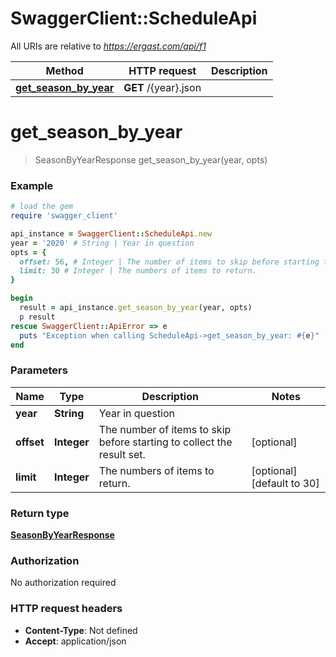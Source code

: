 # SwaggerClient::ScheduleApi

All URIs are relative to *https://ergast.com/api/f1*

Method | HTTP request | Description
------------- | ------------- | -------------
[**get_season_by_year**](ScheduleApi.md#get_season_by_year) | **GET** /{year}.json | 

# **get_season_by_year**
> SeasonByYearResponse get_season_by_year(year, opts)



### Example
```ruby
# load the gem
require 'swagger_client'

api_instance = SwaggerClient::ScheduleApi.new
year = '2020' # String | Year in question
opts = { 
  offset: 56, # Integer | The number of items to skip before starting to collect the result set.
  limit: 30 # Integer | The numbers of items to return.
}

begin
  result = api_instance.get_season_by_year(year, opts)
  p result
rescue SwaggerClient::ApiError => e
  puts "Exception when calling ScheduleApi->get_season_by_year: #{e}"
end
```

### Parameters

Name | Type | Description  | Notes
------------- | ------------- | ------------- | -------------
 **year** | **String**| Year in question | 
 **offset** | **Integer**| The number of items to skip before starting to collect the result set. | [optional] 
 **limit** | **Integer**| The numbers of items to return. | [optional] [default to 30]

### Return type

[**SeasonByYearResponse**](SeasonByYearResponse.md)

### Authorization

No authorization required

### HTTP request headers

 - **Content-Type**: Not defined
 - **Accept**: application/json



